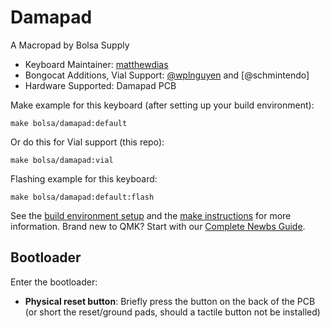 # Damapad

A Macropad by Bolsa Supply

-   Keyboard Maintainer: [matthewdias](https://github.com/matthewdias)
-   Bongocat Additions, Vial Support: [@wplnguyen](https://github.com/wplnguyen) and [@schmintendo]
-   Hardware Supported: Damapad PCB

Make example for this keyboard (after setting up your build environment):

    make bolsa/damapad:default
    
 Or do this for Vial support (this repo):
    
    make bolsa/damapad:vial

Flashing example for this keyboard:

    make bolsa/damapad:default:flash

See the [build environment setup](https://docs.qmk.fm/#/getting_started_build_tools) and the [make instructions](https://docs.qmk.fm/#/getting_started_make_guide) for more information. Brand new to QMK? Start with our [Complete Newbs Guide](https://docs.qmk.fm/#/newbs).

## Bootloader

Enter the bootloader:

-   **Physical reset button**: Briefly press the button on the back of the PCB (or short the reset/ground pads, should a tactile button not be installed)
